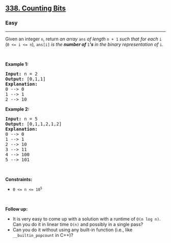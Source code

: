 <h2><a href="https://leetcode.com/problems/counting-bits/">338. Counting Bits</a></h2><h3>Easy</h3><hr><div style="user-select: auto;"><p style="user-select: auto;">Given an integer <code style="user-select: auto;">n</code>, return <em style="user-select: auto;">an array </em><code style="user-select: auto;">ans</code><em style="user-select: auto;"> of length </em><code style="user-select: auto;">n + 1</code><em style="user-select: auto;"> such that for each </em><code style="user-select: auto;">i</code><em style="user-select: auto;"> </em>(<code style="user-select: auto;">0 &lt;= i &lt;= n</code>)<em style="user-select: auto;">, </em><code style="user-select: auto;">ans[i]</code><em style="user-select: auto;"> is the <strong style="user-select: auto;">number of </strong></em><code style="user-select: auto;">1</code><em style="user-select: auto;"><strong style="user-select: auto;">'s</strong> in the binary representation of </em><code style="user-select: auto;">i</code>.</p>

<p style="user-select: auto;">&nbsp;</p>
<p style="user-select: auto;"><strong style="user-select: auto;">Example 1:</strong></p>

<pre style="user-select: auto;"><strong style="user-select: auto;">Input:</strong> n = 2
<strong style="user-select: auto;">Output:</strong> [0,1,1]
<strong style="user-select: auto;">Explanation:</strong>
0 --&gt; 0
1 --&gt; 1
2 --&gt; 10
</pre>

<p style="user-select: auto;"><strong style="user-select: auto;">Example 2:</strong></p>

<pre style="user-select: auto;"><strong style="user-select: auto;">Input:</strong> n = 5
<strong style="user-select: auto;">Output:</strong> [0,1,1,2,1,2]
<strong style="user-select: auto;">Explanation:</strong>
0 --&gt; 0
1 --&gt; 1
2 --&gt; 10
3 --&gt; 11
4 --&gt; 100
5 --&gt; 101
</pre>

<p style="user-select: auto;">&nbsp;</p>
<p style="user-select: auto;"><strong style="user-select: auto;">Constraints:</strong></p>

<ul style="user-select: auto;">
	<li style="user-select: auto;"><code style="user-select: auto;">0 &lt;= n &lt;= 10<sup style="user-select: auto;">5</sup></code></li>
</ul>

<p style="user-select: auto;">&nbsp;</p>
<p style="user-select: auto;"><strong style="user-select: auto;">Follow up:</strong></p>

<ul style="user-select: auto;">
	<li style="user-select: auto;">It is very easy to come up with a solution with a runtime of <code style="user-select: auto;">O(n log n)</code>. Can you do it in linear time <code style="user-select: auto;">O(n)</code> and possibly in a single pass?</li>
	<li style="user-select: auto;">Can you do it without using any built-in function (i.e., like <code style="user-select: auto;">__builtin_popcount</code> in C++)?</li>
</ul>
</div>